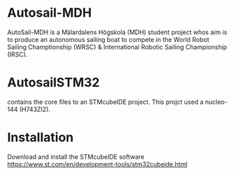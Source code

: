 # Autosail-MDH
AutoSail-MDH is a Mälardalens Högskola (MDH) student project whos aim is to produce an autonomous sailing boat to compete in the World Robot Sailing Champtionship (WRSC) & International Robotic Sailing Championship (IRSC).

# AutosailSTM32
contains the core files to an STMcubeIDE project. This projct used a nucleo-144 (H743ZI2).

# Installation
Download and install the STMcubeIDE software
https://www.st.com/en/development-tools/stm32cubeide.html


